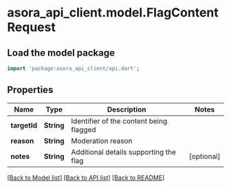 # asora_api_client.model.FlagContentRequest

## Load the model package
```dart
import 'package:asora_api_client/api.dart';
```

## Properties
Name | Type | Description | Notes
------------ | ------------- | ------------- | -------------
**targetId** | **String** | Identifier of the content being flagged | 
**reason** | **String** | Moderation reason | 
**notes** | **String** | Additional details supporting the flag | [optional] 

[[Back to Model list]](../README.md#documentation-for-models) [[Back to API list]](../README.md#documentation-for-api-endpoints) [[Back to README]](../README.md)


